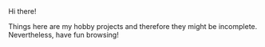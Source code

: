 Hi there!

Things here are my hobby projects and therefore they might be incomplete. Nevertheless, have fun browsing!
